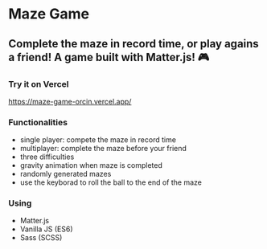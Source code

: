 # Maze Game

## Complete the maze in record time, or play agains a friend! A game built with Matter.js! :video_game:

### Try it on Vercel

https://maze-game-orcin.vercel.app/

### Functionalities
* single player: compete the maze in record time
* multiplayer: complete the maze before your friend
* three difficulties
* gravity animation when maze is completed
* randomly generated mazes
* use the keyborad to roll the ball to the end of the maze

### Using
* Matter.js
* Vanilla JS (ES6)
* Sass (SCSS)
